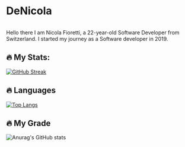 # DeNicola
<img src="https://komarev.com/ghpvc/?username=DeNic0la&style=flat-square&color=blue" alt=""/>


Hello there 
I am Nicola Fioretti, a 22-year-old Software Developer from Switzerland. I started my journey as a Software developer in 2019.


## :fire: My Stats:
[![GitHub Streak](https://github-readme-streak-stats-brown-phi.vercel.app?user=DeNic0la&theme=dark&date_format=j%20M%5B%20Y%5D)](https://git.io/streak-stats)
## :fire: Languages
[![Top Langs](https://github-readme-stats.vercel.app/api/top-langs/?username=DeNic0la&layout=compact&theme=vision-friendly-dark)](https://github.com/anuraghazra/github-readme-stats)
## :fire: My Grade
![Anurag's GitHub stats](https://github-readme-stats.vercel.app/api?username=DeNic0la&show_icons=true&theme=cobalt)
